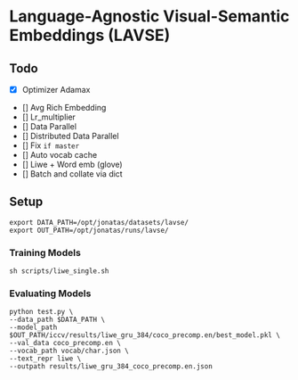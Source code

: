 # Language-Agnostic Visual-Semantic Embeddings (LAVSE)

## Todo

- [x] Optimizer Adamax 
- [] Avg Rich Embedding
- [] Lr_multiplier 
- [] Data Parallel 
- [] Distributed Data Parallel
- [] Fix `if master`
- [] Auto vocab cache
- [] Liwe + Word emb (glove)
- [] Batch and collate via dict

## Setup

```
export DATA_PATH=/opt/jonatas/datasets/lavse/
export OUT_PATH=/opt/jonatas/runs/lavse/
```

### Training Models

```
sh scripts/liwe_single.sh
```

### Evaluating Models 

```
python test.py \
--data_path $DATA_PATH \
--model_path $OUT_PATH/iccv/results/liwe_gru_384/coco_precomp.en/best_model.pkl \
--val_data coco_precomp.en \
--vocab_path vocab/char.json \
--text_repr liwe \
--outpath results/liwe_gru_384_coco_precomp.en.json
```


